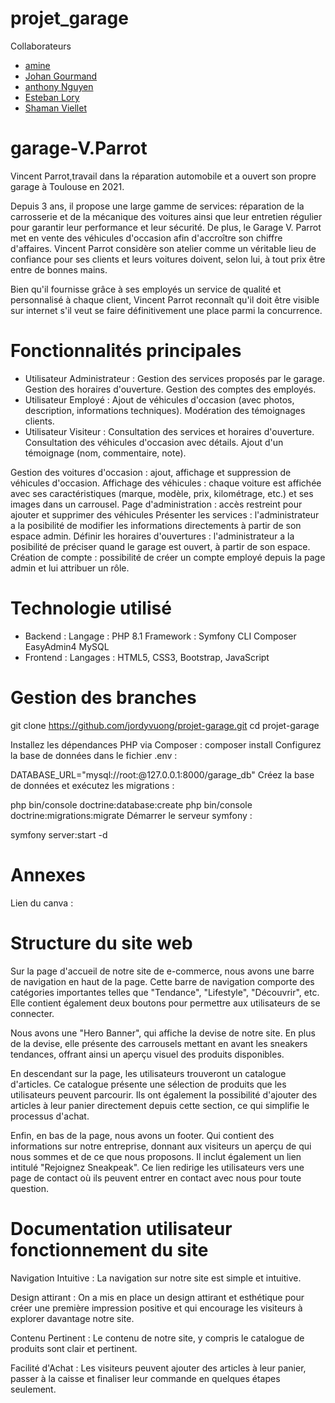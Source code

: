 # projet_garage
 Collaborateurs
- [amine](https://github.com/) 
- [Johan Gourmand](https://github.com/joepok77) 
- [anthony Nguyen](https://github.com/Triniz7) 
- [Esteban Lory](https://github.com/) 
- [Shaman Viellet](https://github.com/ShamanK93) 

# garage-V.Parrot
Vincent Parrot,travail dans la réparation automobile et a ouvert son propre garage à Toulouse en 2021.

Depuis 3 ans, il propose une large gamme de services: réparation de la carrosserie et de la mécanique des voitures ainsi que leur entretien régulier pour garantir leur performance et leur sécurité. De plus, le Garage V. Parrot met en vente des véhicules d'occasion afin d'accroître son chiffre d'affaires.
Vincent Parrot considère son atelier comme un véritable lieu de confiance pour ses clients et leurs voitures doivent, selon lui, à tout prix être entre de bonnes mains.

Bien qu'il fournisse grâce à ses employés un service de qualité et personnalisé à chaque client, Vincent Parrot reconnaît qu'il doit être visible sur internet s'il veut se faire définitivement une place parmi la concurrence.

# Fonctionnalités principales
- Utilisateur Administrateur :
Gestion des services proposés par le garage.
Gestion des horaires d'ouverture.
Gestion des comptes des employés.
 - Utilisateur Employé :
Ajout de véhicules d'occasion (avec photos, description, informations techniques).
Modération des témoignages clients.
- Utilisateur Visiteur :
Consultation des services et horaires d'ouverture.
Consultation des véhicules d'occasion avec détails.
Ajout d'un témoignage (nom, commentaire, note).

Gestion des voitures d'occasion : ajout, affichage et suppression de véhicules d'occasion.
Affichage des véhicules : chaque voiture est affichée avec ses caractéristiques (marque, modèle, prix, kilométrage, etc.) et ses images dans un carrousel.
Page d'administration : accès restreint pour ajouter et supprimer des véhicules
Présenter les services : l'administrateur a la posibilité de modifier les informations directements à partir de son espace admin.
Définir les horaires d'ouvertures : l'administrateur a la posibilité de préciser quand le garage est ouvert, à partir de son espace.
Création de compte : possibilité de créer un compte employé depuis la page admin et lui attribuer un rôle.
# Technologie utilisé
- Backend :
Langage : PHP 8.1
Framework : Symfony CLI
Composer
EasyAdmin4
MySQL
- Frontend :
Langages : HTML5, CSS3, Bootstrap, JavaScript

# Gestion des branches
git clone https://github.com/jordyvuong/projet-garage.git
cd projet-garage

Installez les dépendances PHP via Composer :
composer install
Configurez la base de données dans le fichier .env :

DATABASE_URL="mysql://root:@127.0.0.1:8000/garage_db"
Créez la base de données et exécutez les migrations :

php bin/console doctrine:database:create
php bin/console doctrine:migrations:migrate
Démarrer le serveur symfony :

symfony server:start -d
# Annexes
Lien du canva :

# Structure du site web
Sur la page d'accueil de notre site de e-commerce, nous avons une barre de navigation en haut de la page. Cette barre de navigation comporte des catégories importantes telles que "Tendance", "Lifestyle", "Découvrir", etc. Elle contient également deux boutons pour permettre aux utilisateurs de se connecter.

Nous avons une "Hero Banner", qui affiche la devise de notre site. En plus de la devise, elle présente des carrousels mettant en avant les sneakers tendances, offrant ainsi un aperçu visuel des produits disponibles.

En descendant sur la page, les utilisateurs trouveront un catalogue d'articles. Ce catalogue présente une sélection de produits que les utilisateurs peuvent parcourir. Ils ont également la possibilité d'ajouter des articles à leur panier directement depuis cette section, ce qui simplifie le processus d'achat.

Enfin, en bas de la page, nous avons un footer. Qui contient des informations sur notre entreprise, donnant aux visiteurs un aperçu de qui nous sommes et de ce que nous proposons. Il inclut également un lien intitulé "Rejoignez Sneakpeak". Ce lien redirige les utilisateurs vers une page de contact où ils peuvent entrer en contact avec nous pour toute question.


# Documentation utilisateur fonctionnement du site
Navigation Intuitive : La navigation sur notre site est simple et intuitive.

Design attirant : On a mis en place un design attirant et esthétique pour créer une première impression positive et qui encourage les visiteurs à explorer davantage notre site.

Contenu Pertinent : Le contenu de notre site, y compris le catalogue de produits sont clair et pertinent.

Facilité d'Achat : Les visiteurs peuvent ajouter des articles à leur panier, passer à la caisse et finaliser leur commande en quelques étapes seulement.
